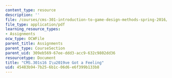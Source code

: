 ```yaml
---
content_type: resource
description: ''
file: /courses/cms-301-introduction-to-game-design-methods-spring-2016/45483b947b256b1c06d6e6f399b133b8_MITCMS_301S16_FinalProject.pdf
file_type: application/pdf
learning_resource_types:
- Assignments
ocw_type: OCWFile
parent_title: Assignments
parent_type: CourseSection
parent_uid: 309eb569-67ee-ddd3-acc9-632c9802dd36
resourcetype: Document
title: "CMS.301s16 I\u2019ve Got a Feeling"
uid: 45483b94-7b25-6b1c-06d6-e6f399b133b8
---
```


